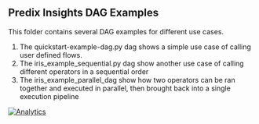 ## Predix Insights DAG Examples
This folder contains several  DAG examples for different use cases.

1) The quickstart-example-dag.py dag shows a simple use case of calling user defined flows.
2) The iris_example_sequential.py dag show another use case of calling different operators in a sequential order
3) The iris_example_parallel_dag show how two operators can be ran together and executed in parallel, then brought back into a single execution pipeline

[![Analytics](https://ga-beacon.appspot.com/UA-82773213-1/predix-insights-examples/readme?pixel)](https://github.com/PredixDev)
